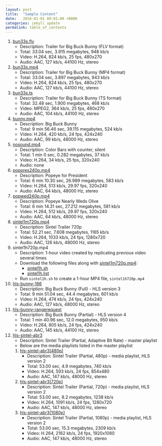 ```yaml
---
layout: post
title:  "Sample Content"
date:   2016-01-01 00:01:00 +0000
categories: jekyll update
permalink: table_of_contents
---
```


1. [bun33s.flv]({{site.url}}{{site.baseurl}}/assets/bun33s.flv)
   - Description: Trailer for Big Buck Bunny (FLV format)
   - Total: 33.04 sec, 3.915 megabytes, 948 kb/s
   - Video: H.264, 824 kb/s, 25 fps, 480x270
   - Audio: AAC, 127 kb/s, 44100 Hz, stereo
1. [bun33s.mp4]({{site.url}}{{site.baseurl}}/assets/bun33s.mp4)
   - Description: Trailer for Big Buck Bunny (MP4 format)
   - Total: 33.04 sec, 3.897 megabytes, 943 kb/s
   - Video: H.264, 824 kb/s, 25 fps, 480x270
   - Audio: AAC, 127 kb/s, 44100 Hz, stereo
1. [bun33s.ts]({{site.url}}{{site.baseurl}}/assets/bun33s.ts)
   - Description: Trailer for Big Buck Bunny (TS format)
   - Total: 32.48 sec, 1.900 megabytes, 468 kb/s
   - Video: MPEG2, 364 kb/s, 25 fps, 480x270
   - Audio: AAC, 104 kb/s, 44100 Hz, stereo
1. [bunny.mp4]({{site.url}}{{site.baseurl}}/assets/bunny.mp4)
   - Description: Big Buck Bunny
   - Total: 9 min 56.46 sec, 39.115 megabytes, 524 kb/s
   - Video: H.264, 420 kb/s, 24 fps, 424x240
   - Audio: AAC, 99 kb/s, 48000 Hz, stereo
1. [nosound.mp4]({{site.url}}{{site.baseurl}}/assets/nosound.mp4)
   - Description: Color Bars with counter, silent
   - Total: 1 min 0 sec, 0.282 megabytes, 37 kb/s
   - Video: H.264, 34 kb/s, 25 fps, 320x240
   - Audio: none
1. [poppres240p.mp4]({{site.url}}{{site.baseurl}}/assets/poppres240p.mp4)
   - Description: Popeye for President
   - Total: 6 min 10.30 sec, 26.989 megabytes, 583 kb/s
   - Video: H.264, 513 kb/s, 29.97 fps, 320x240
   - Audio: AAC, 64 kb/s, 48000 Hz, stereo
1. [popwed240p.mp4]({{site.url}}{{site.baseurl}}/assets/popwed240p.mp4)
   - Description: Popeye Nearly Weds Olive
   - Total: 6 min 14.31 sec, 27.212 megabytes, 581 kb/s
   - Video: H.264, 512 kb/s, 29.97 fps, 320x240
   - Audio: AAC, 64 kb/s, 48000 Hz, stereo
1. [sintel1m720p.mp4]({{site.url}}{{site.baseurl}}/assets/sintel1m720p.mp4)
   - Description: Sintel Trailer 720p
   - Total: 52.21 sec, 7.608 megabytes, 1165 kb/s
   - Video: H.264, 1033 kb/s, 24 fps, 1280x720
   - Audio: AAC, 126 kb/s, 48000 Hz, stereo
1. sintel1h720p.mp4
   - Description: 1-hour video created by replicating previous video several times
   - Download the following files along with [sintel1m720p.mp4]({{site.url}}{{site.baseurl}}/assets/sintel1m720p.mp4):
     - [sintel1h.sh]({{site.url}}{{site.baseurl}}/assets/sintel1h.sh)
     - [sintel1h.list]({{site.url}}{{site.baseurl}}/assets/sintel1h.list)
   - Run `sintel1h.sh` to create a 1-hour MP4 file, `sintel1h720p.mp4`
1. [hls-bunny-166]({{site.url}}{{site.baseurl}}/assets/hls-bunny-166/playlist.m3u8)
   - Description: Big Buck Bunny (Full) - HLS version 3
   - Total: 9 min 51.04 sec, 44.4 megabytes, 601 kb/s
   - Video: H.264, 474 kb/s, 24 fps, 424x240
   - Audio: AAC, 127 kb/s, 48000 Hz, stereo
1. [hls-bunny-rangerequest]({{site.url}}{{site.baseurl}}/assets/hls-bunny-rangerequest/playlist.m3u8)
   - Description: Big Buck Bunny (Partial) - HLS version 4
   - Total: 1 min 40.96 sec, 12.0 megabytes, 950 kb/s
   - Video: H.264, 805 kb/s, 24 fps, 424x240
   - Audio: AAC, 145 kb/s, 44100 Hz, stereo
1. [hls-sintel-abr3]({{site.url}}{{site.baseurl}}/assets/hls-sintel-abr3/playlist.m3u8)
   - Description: Sintel Trailer (Partial, Adaptive Bit Rate) - master playlist
   - Below are the media playlists listed in the master playlist
   1. [hls-sintel-abr3(480p)]({{site.url}}{{site.baseurl}}/assets/hls-sintel-abr3/sintel480p/playlist.m3u8)
      - Description: Sintel Trailer (Partial, 480p) - media playlist, HLS version 2
      - Total: 53.00 sec, 4.9 megabytes, 740 kb/s
      - Video: H.264, 593 kb/s, 24 fps, 854x480
      - Audio: AAC, 147 kb/s, 48000 Hz, stereo
   1. [hls-sintel-abr3(720p)]({{site.url}}{{site.baseurl}}/assets/hls-sintel-abr3/sintel720p/playlist.m3u8)
      - Description: Sintel Trailer (Partial, 720p) - media playlist, HLS version 2
      - Total: 53.00 sec, 8.2 megabytes, 1238 kb/s
      - Video: H.264, 1091 kb/s, 24 fps, 1280x720
      - Audio: AAC, 147 kb/s, 48000 Hz, stereo
   1. [hls-sintel-abr3(1080p)]({{site.url}}{{site.baseurl}}/assets/hls-sintel-abr3/sintel1080p/playlist.m3u8)
      - Description: Sintel Trailer (Partial, 1080p) - media playlist, HLS version 2
      - Total: 53.00 sec, 15.3 megabytes, 2309 kb/s
      - Video: H.264, 2162 kb/s, 24 fps, 1920x1080
      - Audio: AAC, 147 kb/s, 48000 Hz, stereo
